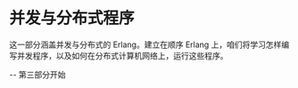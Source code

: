 # 并发与分布式程序


这一部分涵盖并发与分布式的 Erlang。建立在顺序 Erlang 上，咱们将学习怎样编写并发程序，以及如何在分布式计算机网络上，运行这些程序。










-- 第三部分开始
